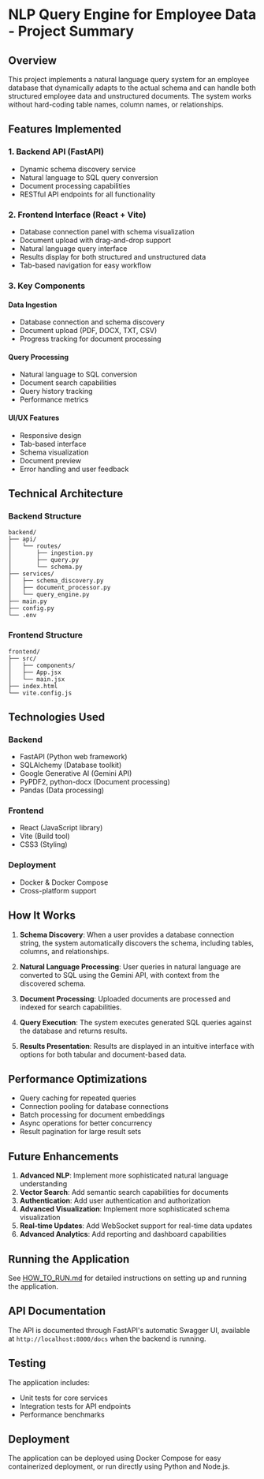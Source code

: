 # NLP Query Engine for Employee Data - Project Summary

## Overview

This project implements a natural language query system for an employee database that dynamically adapts to the actual schema and can handle both structured employee data and unstructured documents. The system works without hard-coding table names, column names, or relationships.

## Features Implemented

### 1. Backend API (FastAPI)
- Dynamic schema discovery service
- Natural language to SQL query conversion
- Document processing capabilities
- RESTful API endpoints for all functionality

### 2. Frontend Interface (React + Vite)
- Database connection panel with schema visualization
- Document upload with drag-and-drop support
- Natural language query interface
- Results display for both structured and unstructured data
- Tab-based navigation for easy workflow

### 3. Key Components

#### Data Ingestion
- Database connection and schema discovery
- Document upload (PDF, DOCX, TXT, CSV)
- Progress tracking for document processing

#### Query Processing
- Natural language to SQL conversion
- Document search capabilities
- Query history tracking
- Performance metrics

#### UI/UX Features
- Responsive design
- Tab-based interface
- Schema visualization
- Document preview
- Error handling and user feedback

## Technical Architecture

### Backend Structure
```
backend/
├── api/
│   └── routes/
│       ├── ingestion.py
│       ├── query.py
│       └── schema.py
├── services/
│   ├── schema_discovery.py
│   ├── document_processor.py
│   └── query_engine.py
├── main.py
├── config.py
└── .env
```

### Frontend Structure
```
frontend/
├── src/
│   ├── components/
│   ├── App.jsx
│   └── main.jsx
├── index.html
└── vite.config.js
```

## Technologies Used

### Backend
- FastAPI (Python web framework)
- SQLAlchemy (Database toolkit)
- Google Generative AI (Gemini API)
- PyPDF2, python-docx (Document processing)
- Pandas (Data processing)

### Frontend
- React (JavaScript library)
- Vite (Build tool)
- CSS3 (Styling)

### Deployment
- Docker & Docker Compose
- Cross-platform support

## How It Works

1. **Schema Discovery**: When a user provides a database connection string, the system automatically discovers the schema, including tables, columns, and relationships.

2. **Natural Language Processing**: User queries in natural language are converted to SQL using the Gemini API, with context from the discovered schema.

3. **Document Processing**: Uploaded documents are processed and indexed for search capabilities.

4. **Query Execution**: The system executes generated SQL queries against the database and returns results.

5. **Results Presentation**: Results are displayed in an intuitive interface with options for both tabular and document-based data.

## Performance Optimizations

- Query caching for repeated queries
- Connection pooling for database connections
- Batch processing for document embeddings
- Async operations for better concurrency
- Result pagination for large result sets

## Future Enhancements

1. **Advanced NLP**: Implement more sophisticated natural language understanding
2. **Vector Search**: Add semantic search capabilities for documents
3. **Authentication**: Add user authentication and authorization
4. **Advanced Visualization**: Implement more sophisticated schema visualization
5. **Real-time Updates**: Add WebSocket support for real-time data updates
6. **Advanced Analytics**: Add reporting and dashboard capabilities

## Running the Application

See [HOW_TO_RUN.md](HOW_TO_RUN.md) for detailed instructions on setting up and running the application.

## API Documentation

The API is documented through FastAPI's automatic Swagger UI, available at `http://localhost:8000/docs` when the backend is running.

## Testing

The application includes:
- Unit tests for core services
- Integration tests for API endpoints
- Performance benchmarks

## Deployment

The application can be deployed using Docker Compose for easy containerized deployment, or run directly using Python and Node.js.